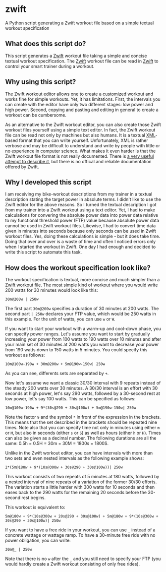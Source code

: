 # zwift
A Python script generating a Zwift workout file based on a simple textual workout specification

## What does this script do?

This script generates a [Zwift](https://zwift.com/) workout file taking a simple and concise textual workout specification. The [Zwift](https://zwift.com/) workout file can be read in [Zwift](https://zwift.com/) to control your smart trainer during a workout.

## Why using this script?

The Zwift workout editor allows one to create a customized workout and works fine for simple workouts. Yet, it has limitations. First, the intervals you can create with the editor have only two different stages: low power and high power. Second, copying and pasting and editing in general to create a workout can be cumbersome. 

As an alternative to the Zwift workout editor, you can also create those Zwift workout files yourself using a simple text editor. In fact, the Zwift workout file can be read not only by machines but also humans. It is a textual [XML](https://en.wikipedia.org/wiki/XML)-based format that you can write yourself. Unfortunately, XML is rather verbose and may be difficult to understand and write by people with little or no experience in computer science. What makes it even harder is that the Zwift workout file format is not really documented. There is [a very useful attempt to describe it](https://github.com/h4l/zwift-workout-file-reference/blob/master/zwift_workout_file_tag_reference.md), but there is no offical and reliable documentation offered by Zwift.

## Why I developed this script

I am receiving my bike-workout descriptions from my trainer in a textual description stating the target power in absolute terms. I didn't like to use the Zwift editor for the above reasons. So I turned the textual description I got from my trainer into a Zwift workout using a text editor. Yet, I had to make calculations for convering the absolute power data into power data relative to my functional threshold power (FTP) value because absolute power data cannot be used in Zwift workout files. Likewise, I had to convert time data given in minutes into seconds because only seconds can be used in Zwift workout files. Yes, doing these calculations is simple - but it does take time. Doing that over and over is a waste of time and often I noticed errors only when I started the workout in Zwift. One day I had enough and decided to write this script to automate this task.

## How does the workout specification look like?

The workout specification is textual, more concise and much simpler than a Zwift workout file. The most simple kind of workout where you would write 200 watts for 30 minutes would look like this:

```
30m@200w | 250w
```

The first part `30m@200w` specifies a duration of 30 minutes at 200 watts. The second part `| 250w` declares your FTP value, which would be 250 watts in this example. For the unit of watts, you can use `w` or `W`.

If you want to start your workout with a warm-up and cool-down phase, you can specify power ranges. Let's assume you want to start by gradually increasing your power from 100 watts to 190 watts over 10 minutes and after your main set of 30 minutes at 200 watts you want to decrease your power from 190 watts down to 150 watts in 5 minutes. You could specify this workout as follows:

```
10m@100w-190w + 30m@200w + 5m@190w-150w| 250w
```

As you can see, differents sets are separated by `+`.

Now let's assume we want a classic 30/30 interval with 9 repeats instead of the steady 200 watts over 30 minutes. A 30/30 interval is an effort with 30 seconds at high power, let's say 290 watts, followed by a 30-second rest at low power, let's say 100 watts. This can be specified as follows:

```
10m@100w-190w + 9*(30s@290 + 30s@100w) + 5m@190w-150w| 250w
```

Note the factor `9` and the symbol `*` in front of the expression in the brackets. This means that the set described in the brackets should be repeated nine times. Note also that you can specify time not only in minutes using either `m` or `M`, but also in seconds (either `s` or `S`) as well as hours (either `h` or `H`). Times can also be given as a decimal number. The following durations are all the same: 0.5h = 0.5H = 30m = 30M = 1800s = 1800S.

Unlike in the Zwift workout editor, you can have intervals with more than two sets and even nested intervals as the following example shows:

```
2*(5m@180w + 9*(10s@300w + 30s@290 + 30s@100w))| 250w
```

This workout consists of two repeats of 5 minutes at 180 watts, followed by a nested interval of nine repeats of a variation of the former 30/30 efforts. The variation starts a little harder with 300 watts for 10 seconds and then eases back to the 290 watts for the remaining 20 seconds before the 30-second rest begins.

This workout is equivalent to:

```
5m@180w + 9*(10s@300w + 20s@290 + 30s@100w) + 5m@180w + 9*(10s@300w + 30s@290 + 30s@100w)| 250w
```

If you want to have a free ride in your workout, you can use `_` instead of a concrete wattage or wattage ramp. To have a 30-minute free ride with no power obligation, you can write:

```
30m@_ | 250w
```

Note that there is no `w` after the `_` and you still need to specify your FTP (you would hardly create a Zwift workout consisting of only free rides).
